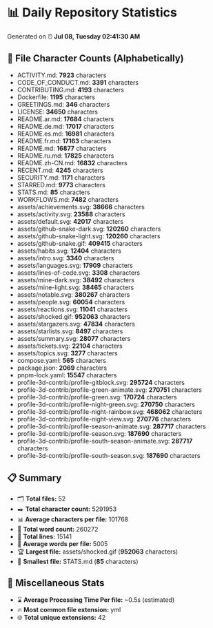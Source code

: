 # 📊 Daily Repository Statistics
Generated on ⏰ **Jul 08, Tuesday 02:41:30 AM**

## 📂 File Character Counts (Alphabetically)
- ACTIVITY.md: **7923** characters
- CODE_OF_CONDUCT.md: **3391** characters
- CONTRIBUTING.md: **4193** characters
- Dockerfile: **1195** characters
- GREETINGS.md: **346** characters
- LICENSE: **34650** characters
- README.ar.md: **17684** characters
- README.de.md: **17017** characters
- README.es.md: **16981** characters
- README.fr.md: **17163** characters
- README.md: **16877** characters
- README.ru.md: **17825** characters
- README.zh-CN.md: **16832** characters
- RECENT.md: **4245** characters
- SECURITY.md: **1171** characters
- STARRED.md: **9773** characters
- STATS.md: **85** characters
- WORKFLOWS.md: **7482** characters
- assets/achievements.svg: **38666** characters
- assets/activity.svg: **23588** characters
- assets/default.svg: **42017** characters
- assets/github-snake-dark.svg: **120260** characters
- assets/github-snake-light.svg: **120260** characters
- assets/github-snake.gif: **409415** characters
- assets/habits.svg: **12404** characters
- assets/intro.svg: **3340** characters
- assets/languages.svg: **17909** characters
- assets/lines-of-code.svg: **3308** characters
- assets/mine-dark.svg: **38492** characters
- assets/mine-light.svg: **38465** characters
- assets/notable.svg: **380267** characters
- assets/people.svg: **60054** characters
- assets/reactions.svg: **11041** characters
- assets/shocked.gif: **952063** characters
- assets/stargazers.svg: **47834** characters
- assets/starlists.svg: **8497** characters
- assets/summary.svg: **28077** characters
- assets/tickets.svg: **22104** characters
- assets/topics.svg: **3277** characters
- compose.yaml: **565** characters
- package.json: **2069** characters
- pnpm-lock.yaml: **15547** characters
- profile-3d-contrib/profile-gitblock.svg: **295724** characters
- profile-3d-contrib/profile-green-animate.svg: **270751** characters
- profile-3d-contrib/profile-green.svg: **170724** characters
- profile-3d-contrib/profile-night-green.svg: **270750** characters
- profile-3d-contrib/profile-night-rainbow.svg: **468062** characters
- profile-3d-contrib/profile-night-view.svg: **270776** characters
- profile-3d-contrib/profile-season-animate.svg: **287717** characters
- profile-3d-contrib/profile-season.svg: **187690** characters
- profile-3d-contrib/profile-south-season-animate.svg: **287717** characters
- profile-3d-contrib/profile-south-season.svg: **187690** characters

## 📋 Summary
- 🗂️ **Total files:** 52
- ✒️ **Total character count:** 5291953
- 📊 **Average characters per file:** 101768
- 📝 **Total word count:** 260272
- 🧾 **Total lines:** 15141
- 📐 **Average words per file:** 5005
- 🏆 **Largest file:** assets/shocked.gif (**952063** characters)
- 🥉 **Smallest file:** STATS.md (**85** characters)

## 🌟 Miscellaneous Stats
- ⌛ **Average Processing Time Per file:** ~0.5s (estimated)
- 🔥 **Most common file extension:** yml
- 🌐 **Total unique extensions:** 42
